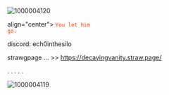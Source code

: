 ![1000004120](https://github.com/user-attachments/assets/d85ddaab-1b31-4bb2-aa78-f88a52adaed2)












align="center">
    <code style="color : Orangered">You let him go.</code>
</p>






discord: ech0inthesilo

strawgpage ... >> https://decayingvanity.straw.page/

.
.
.
.
.

![1000004119](https://github.com/user-attachments/assets/b3d36840-1313-48f7-8858-69d3d30b75d2)

